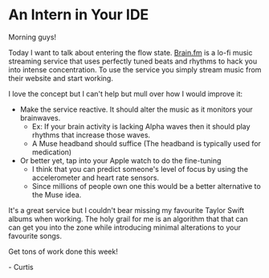# An Intern in Your IDE

Morning guys!

Today I want to talk about entering the flow state. [Brain.fm](https://brain.fm) is a lo-fi music streaming service that uses perfectly tuned beats and rhythms to hack you into intense concentration. To use the service you simply stream music from their website and start working.

I love the concept but I can't help but mull over how I would improve it:

- Make the service reactive. It should alter the music as it monitors your brainwaves.
  - Ex: If your brain activity is lacking Alpha waves then it should play rhythms that increase those waves.
  - A Muse headband should suffice (The headband is typically used for medication)
- Or better yet, tap into your Apple watch to do the fine-tuning
  - I think that you can predict someone's level of focus by using the accelerometer and heart rate sensors.
  - Since millions of people own one this would be a better alternative to the Muse idea.

It's a great service but I couldn't bear missing my favourite Taylor Swift albums when working. The holy grail for me is an algorithm that that can can get you into the zone while introducing minimal alterations to your favourite songs.

Get tons of work done this week!

\- Curtis